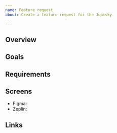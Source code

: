 ```yaml
---
name: Feature request
about: Create a feature request for the Jupisky

---
```


## Overview

## Goals

## Requirements

## Screens
 - Figma:
 - Zeplin:

## Links
